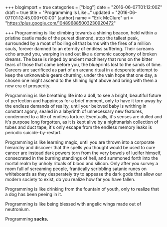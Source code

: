 +++
blogimport = true
categories = ["blog"]
date = "2016-06-07T01:12:00Z"
draft = true
title = "Programming Is Like..."
updated = "2016-06-07T01:12:45.000+00:00"
[author]
name = "Erik McClure"
uri = "https://plus.google.com/104896885003230920472"

+++
Programming is like climbing towards a shining beacon, held within a pristine castle made of the purest diamond, atop the tallest peak, surrounded by a moat of boiling oil that burns with the fires of a million souls, forever damned to an eternity of endless suffering. Their screams echo around you, warping in and out like a demonic cacophony of broken dreams. The base is ringed by ancient machinery that runs on the bitter tears of those that came before you, the blueprints lost to the sands of time. Careers are sacrificed as part of an arcane ritual in a desperate attempt to keep the unknowable gears churning, under the vain hope that one day, a chosen one might ascend to the shining light above and bring with them a new era of prosperity.

Programming is like breathing life into a doll, to see a bright, beautiful future of perfection and happiness for a brief moment, only to have it torn away by the endless demands of reality, until your beloved baby is writhing in constant agony, sealed in a labyrinth of unnecessary new features, condemned to a life of endless torture. Eventually, it's senses are dulled and it's purpose long forgotten, as it is kept alive by a nightmarish collection of tubes and duct tape, it's only escape from the endless memory leaks is periodic suicide-by-restart.

Programming is like learning magic, until you are thrown into a corporate hierarchy and discover that the spells you thought would be used to cure cancer are instead dark powers torn from the very bowels of lucifer himself, consecrated in the burning standings of hell, and summoned forth into the mortal realm by unholy rituals of blood and silicon. Only after you survey a room full of screaming people, frantically scribbling satanic runes on whiteboards as they desperately try to appease the dark gods that allow our modern society to exist, do you realize how far you have fallen.

Programming is like drinking from the fountain of youth, only to realize that a dog has been peeing in it.

Programming is like being blessed with angelic wings made out of neutronium.

Programming **sucks.**
